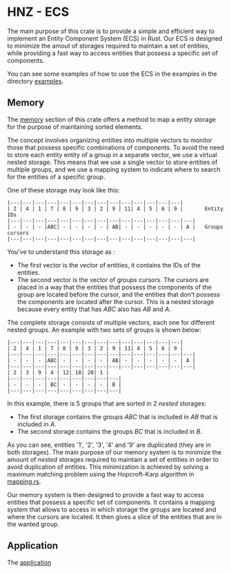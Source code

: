 # HNZ - ECS

The main purpose of this crate is to provide a simple and efficient way to implement an Entity Component System (ECS) in Rust.
Our ECS is designed to minimize the amout of storages required to maintain a set of entities, while providing a fast way to
access entities that possess a specific set of components.

You can see some examples of how to use the ECS in the examples in the directory [examples](https://github.com/Hennzau/hnz/blob/main/examples/).

## Memory

The [memory](https://github.com/Hennzau/hnz/blob/main/ecs/memory) section of this crate offers a method to map a entity storage for the purpose of maintaining
sorted elements.

The concept involves organizing entities into multiple vectors to monitor those that possess specific combinations of
components. To avoid the need to store each entity entity of a group in a separate vector, we use a virtual nested storage.
This means that we use a single vector to store entities of multiple groups, and we use a mapping system to indicate where
to search for the entities of a specific group.

One of these storage may look like this:

    |---|---|---|---|---|---|---|---|---|---|---|---|---|---|
    | 2 | 4 | 1 | 7 | 8 | 9 | 3 | 2 | 9 | 11| 4 | 5 | 6 | 9 |       Entity IDs
    |---|---|---|---|---|---|---|---|---|---|---|---|---|---|---|
    | - | - | - |ABC| - | - | - | - | AB| - | - | - | - | - | A |   Groups cursors
    |---|---|---|---|---|---|---|---|---|---|---|---|---|---|---|

You've to understand this storage as : 
- The first vector is the vector of entities, it contains the IDs of the entities.
- The second vector is the vector of groups cursors. The cursors are placed in a way that the entities that possess the components of the group are
  located before the cursor, and the entities that don't possess the components are located after the cursor. This is a nested storage because every entity that has *ABC* also has *AB* and *A*.

The complete storage consists of multiple vectors, each one for different nested groups. An example with two sets of groups is shown below:

    |---|---|---|---|---|---|---|---|---|---|---|---|---|---|
    | 2 | 4 | 1 | 7 | 8 | 9 | 3 | 2 | 9 | 11| 4 | 5 | 6 | 9 |
    |---|---|---|---|---|---|---|---|---|---|---|---|---|---|---|
    | - | - | - |ABC| - | - | - | - | AB| - | - | - | - | - | A |
    |---|---|---|---|---|---|---|---|---|---|---|---|---|---|---|
    | 2 | 3 | 9 | 4 | 12| 18| 20| 1 |
    |---|---|---|---|---|---|---|---|---|
    | - | - | - | BC| - | - | - | - | B |
    |---|---|---|---|---|---|---|---|---|

In this example, there is 5 groups that are sorted in 2 *nested* storages:
- The first storage contains the groups *ABC* that is included in *AB* that is included in *A*.
- The second storage contains the groups *BC* that is included in *B*.

As you can see, entities '1', '2', '3', '4' and '9' are duplicated (they are in both storages). The main purpose of our
memory system is to minimize the amount of *nested* storages required to maintain a set of entities in order to avoid
duplication of entities. This minimization is achieved by solving a maximum matching problem using the Hopcroft-Karp algorithm
in [mapping.rs](https://github.com/Hennzau/hnz/blob/main/ecs/memory/mapping.rs).

Our memory system is then designed to provide a fast way to access entities that possess a specific set of components. It contains
a mapping system that allows to access in which storage the groups are located and where the cursors are located. It then gives
a slice of the entities that are in the wanted group.

## Application

The [application](https://github.com/Hennzau/hnz/blob/main/ecs/application.rs) 